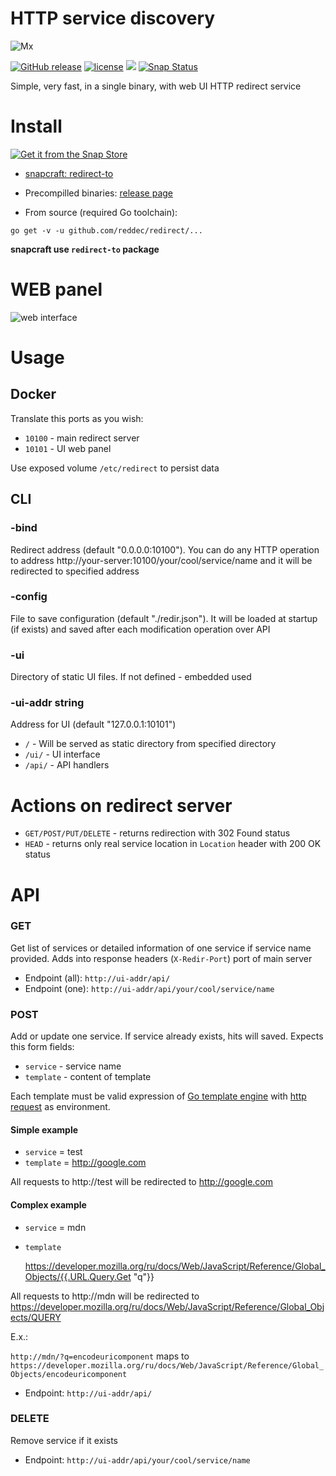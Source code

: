 # HTTP service discovery

![Mx](docs/logo.svg)

[![GitHub release](https://img.shields.io/github/release/reddec/redirect.svg)](https://github.com/reddec/redirect/releases)
[![license](https://img.shields.io/github/license/reddec/redirect.svg)](https://github.com/reddec/redirect)
[![](https://godoc.org/github.com/reddec/redirect?status.svg)](http://godoc.org/github.com/reddec/redirect)
[![Snap Status](https://build.snapcraft.io/badge/reddec/redirect.svg)](https://build.snapcraft.io/user/reddec/redirect)

Simple, very fast, in a single binary, with web UI HTTP redirect service

# Install

[![Get it from the Snap Store](https://snapcraft.io/static/images/badges/en/snap-store-black.svg)](https://snapcraft.io/redirect-to)

* [snapcraft: redirect-to](https://snapcraft.io/redirect-to)

* Precompilled binaries: [release page](https://github.com/reddec/redirect/releases)

* From source (required Go toolchain):

```
go get -v -u github.com/reddec/redirect/...
```

**snapcraft use `redirect-to` package**

# WEB panel

![web interface](http://reddec.github.io/images/redirect_ui.png)

# Usage

## Docker

Translate this ports as you wish:

* `10100` - main redirect server
* `10101` - UI web panel

Use exposed volume `/etc/redirect` to persist data
## CLI

### -bind

Redirect address (default "0.0.0.0:10100"). You can do any HTTP operation
to address http://your-server:10100/your/cool/service/name and it will be redirected to specified address

### -config

File to save configuration (default "./redir.json").
It will be loaded at startup (if exists) and saved after each modification operation over API

### -ui

Directory of static UI files. If not defined - embedded used

### -ui-addr string

Address for UI (default "127.0.0.1:10101")

* `/` - Will be served as static directory from specified directory
* `/ui/` - UI interface
* `/api/`  - API handlers

# Actions on redirect server

* `GET/POST/PUT/DELETE` - returns redirection with 302 Found status
* `HEAD` - returns only real service location in `Location` header with 200 OK status

# API

### GET

Get list of services or detailed information of one service if service name provided.
Adds into response headers (`X-Redir-Port`) port of main server

* Endpoint (all):  `http://ui-addr/api/`
* Endpoint (one):  `http://ui-addr/api/your/cool/service/name`

### POST

Add or update one service. If service already exists, hits will saved.
Expects this form fields:

* `service` - service name
* `template` - content of template

Each template must be valid expression of [Go template engine](https://golang.org/pkg/text/template/)
with [http request](https://golang.org/pkg/net/http/#Request) as environment.

#### Simple example

* `service` = test
* `template` = http://google.com

All requests to http://test will be redirected to http://google.com

#### Complex example

* `service` = mdn
* `template`

    https://developer.mozilla.org/ru/docs/Web/JavaScript/Reference/Global_Objects/{{.URL.Query.Get "q"}}

All requests to http://mdn will be redirected to
https://developer.mozilla.org/ru/docs/Web/JavaScript/Reference/Global_Objects/QUERY

E.x.:

`http://mdn/?q=encodeuricomponent` maps to
`https://developer.mozilla.org/ru/docs/Web/JavaScript/Reference/Global_Objects/encodeuricomponent`

* Endpoint:  `http://ui-addr/api/`

### DELETE

Remove service if it exists

* Endpoint:  `http://ui-addr/api/your/cool/service/name`
